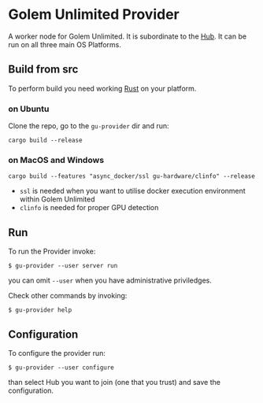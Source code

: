 
# Golem Unlimited Provider

A worker node for Golem Unlimited. It is subordinate to the [Hub](../gu-hub). 
It can be run on all three main OS Platforms.

## Build from src

To perform build you need working [Rust](https://rustup.rs) on your platform.

### on Ubuntu

Clone the repo, go to the `gu-provider` dir and run:
```
cargo build --release
```
### on MacOS and Windows
```
cargo build --features "async_docker/ssl gu-hardware/clinfo" --release
```
* `ssl` is needed when you want to utilise docker execution environment within Golem Unlimited  
* `clinfo` is needed for proper GPU detection

## Run

To run the Provider invoke:
```
$ gu-provider --user server run
```

you can omit `--user` when you have administrative priviledges.

Check other commands by invoking:

```
$ gu-provider help
```

## Configuration

To configure the provider run:
```
$ gu-provider --user configure
```
than select Hub you want to join (one that you trust) and save the configuration. 
